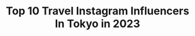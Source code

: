 ---
title: Top 10 Travel Instagram Influencers In Tokyo in 2023
description: >-
  Find top travel Instagram influencers in Tokyo in 2023. Most popular hashtags: #japan #tokyo #traveltokyo #japantrip.
platform: Instagram
hits: 194
text_top: See the best Instagram profiles on inBeat.
text_bottom: inBeat aggregates 194 Instagram influencers like this in Tokyo, Japan for you to collaborate.
profiles:
  - username: "natsukioro"
    fullname: >-
      Natsuki 🌙 Carry-on Travel
    bio: >-
      Carryon traveller💛機内持ち込みバッグで旅行 Travel packing ethics @aoudin.co パリ生活後2019FrenchMBA🇫🇷 Tokyo東京🇯🇵 📍#東京　🔜 #京都　#奈良　#河口湖
    location: "Japan"
    followers: 11047
    engagement: 626
    commentsToLikes: 0.048778
    id: ckaozmw3gmk3k0i787my4s53s
    verified: false
    hashtags: "#japantrip, #ibaraki, #femaletravel, #traveloutfit"
  - username: "martha_wernio"
    fullname: >-
      𝐓𝐨𝐤𝐲𝐨𝐠𝐫𝐚𝐟𝐢𝐞® 𝐛𝐲 マルタ
    bio: >-
      𝐂𝐫𝐞𝐚𝐭𝐢𝐧𝐠 𝐩𝐡𝐨𝐭𝐨𝐠𝐫𝐚𝐩𝐡𝐲 𝐢𝐬 𝐜𝐫𝐞𝐚𝐭𝐢𝐧𝐠 𝐞𝐦𝐨𝐭𝐢𝐨𝐧𝐬 🛑Reposting my Photos ask for permission🛑 ⠀⠀⠀⠀⠀⠀⠀⠀⠀⠀⠀ ⍜ 𝙲𝚊𝚗𝚘𝚗𝟼𝙳|𝚒𝙿𝚑𝚘𝚗𝚎𝟽+ ✎ 𝙼𝚢𝙰𝚛𝚝 @marthawer
    location: "Japan"
    followers: 3323
    engagement: 1648
    commentsToLikes: 0.027062
    id: ckaoxya8ff9nc0i78zlmtfzcq
    verified: false
    hashtags: "#japan, #japanese, #retrogames, #tokyogram"
  - username: "japan_inside"
    fullname: >-
      Japan Inside
    bio: >-
      A place to discover and see the beauty of Japan. Tag: @japan_inside @Photography_in_japan Use: #japan_inside #photography_in_japan to be featured.
    location: "Japan"
    followers: 73428
    engagement: 202
    commentsToLikes: 0.023972
    id: ck0u7h80p4o640i19u4o3q0zh
    verified: false
    hashtags: "#kumamoto, #japantravel, #lightroomweek, #japantrip"
  - username: "inesarjoun"
    fullname: >-
      Ines | イネス
    bio: >-
      ✨Helping people to generate an income from their phone 🏝Travel Addict 🦿Networker 📈Fx Trader 📲ウーミーインフルエンサー 📍TKY WORK AND TRAVEL THE WORLD W/ ME 📩
    location: "Japan"
    followers: 6380
    engagement: 901
    commentsToLikes: 0.066843
    id: ck9wdlg6gg7eh0j78ene41ypu
    verified: false
    hashtags: "#japantravel, #japantravelphotos, #entrepreneurtips, #successteam"
  - username: "masashikuramochi"
    fullname: >-
      東京の夜景が好きな人 ᴳⁱᶠᵗ ᶠʳᵒᵐ ᴶᵃᵖᵃⁿ
    bio: >-
      𝐓𝐨𝐤𝐲𝐨 🇯🇵 フォローめちゃ嬉しいです♪ ぶらり東京の風景を切り抜いてます😄 Strolling The night view of Tokyo 👋 #東京の夜景 #東京散策 #tokyonightview 𝐒𝐎𝐍𝐘 α𝟕𝐑𝐢𝐢𝐢 / α𝟔𝟓𝟎𝟎
    location: "Japan"
    followers: 14349
    engagement: 1272
    commentsToLikes: 0.025129
    id: ck5pvjst6i8bg0i115jrscoc1
    verified: false
    hashtags: "#hubsplanet, #city, #team, #ptk"
  - username: "tokyoluv"
    fullname: >-
      TOKYOLUV
    bio: >-
      Visual artist and street photographer. Please check out my shop 👏
    location: "Japan"
    followers: 26463
    engagement: 658
    commentsToLikes: 0.009417
    id: ck0u1whccy9b40i195b90ej05
    verified: false
    hashtags: ""
  - username: "shes.wanderthirsty"
    fullname: >-
      Zeena ❅ Alter Ego -📍Toronto
    bio: >-
      🌎 Personal Travel/Photography Diary
    location: "Japan"
    followers: 12713
    engagement: 458
    commentsToLikes: 0.279744
    id: ck6ucqpu2h1xm0j710cm8vwsc
    verified: false
    hashtags: "#fujisan, #traveltokyo, #tokyo, #ig"
  - username: "englishguideinjapan"
    fullname: >-
      HIRO⛩Anime&Culture Guide/Tokyo
    bio: >-
      🍶Qualified #japanesesake Navigator ⛩Private Guide #anime tourism×Traditional Culture tour ✈️Bar Hopping, Akihabara Walking tour, Tasting Japanese Sake
    location: "Japan"
    followers: 8454
    engagement: 2458
    commentsToLikes: 0.005457
    id: ckaoybkk4gteq0i78ok0lvnt9
    verified: false
    hashtags: "#tokyo, #guideintokyo, #japaneseculture, #manga"
  - username: "chihiro_in_japan"
    fullname: >-
      Chihiro | Tokyo-based🇯🇵
    bio: >-
      CAPTURE JAPAN 📷 Life | Street | Travel 📧 chihiroplaza@gmail.com @chihiro_cuisine | @chihiro_citron
    location: "Japan"
    followers: 27504
    engagement: 899
    commentsToLikes: 0.013509
    id: ck0w40updw8dc0i19p9jlmg9n
    verified: false
    hashtags: "#japan, #visitjapan, #tokyotravel, #tokyostreets"
  - username: "japanko_official"
    fullname: >-
      Japanko Official
    bio: >-
      🇯🇵 Sharing photos of Japan 🍣 Japanese food recommendations 🗻 Top secret travel destinations you never knew existed 📷 Pictures credited
    location: "Japan"
    followers: 90581
    engagement: 496
    commentsToLikes: 0.008917
    id: ck14h9vll99ob0i1980o3xwov
    verified: false
    hashtags: "#cherryblossoms, #tokyostreet, #mtfuji, #tokyojapan"
---